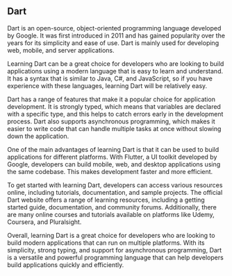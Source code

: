 ## Dart
Dart is an open-source, object-oriented programming language developed by Google. It was first introduced in 2011 and has gained popularity over the years for its simplicity and ease of use. Dart is mainly used for developing web, mobile, and server applications.

Learning Dart can be a great choice for developers who are looking to build applications using a modern language that is easy to learn and understand. It has a syntax that is similar to Java, C#, and JavaScript, so if you have experience with these languages, learning Dart will be relatively easy.

Dart has a range of features that make it a popular choice for application development. It is strongly typed, which means that variables are declared with a specific type, and this helps to catch errors early in the development process. Dart also supports asynchronous programming, which makes it easier to write code that can handle multiple tasks at once without slowing down the application.

One of the main advantages of learning Dart is that it can be used to build applications for different platforms. With Flutter, a UI toolkit developed by Google, developers can build mobile, web, and desktop applications using the same codebase. This makes development faster and more efficient.

To get started with learning Dart, developers can access various resources online, including tutorials, documentation, and sample projects. The official Dart website offers a range of learning resources, including a getting started guide, documentation, and community forums. Additionally, there are many online courses and tutorials available on platforms like Udemy, Coursera, and Pluralsight.

Overall, learning Dart is a great choice for developers who are looking to build modern applications that can run on multiple platforms. With its simplicity, strong typing, and support for asynchronous programming, Dart is a versatile and powerful programming language that can help developers build applications quickly and efficiently.
